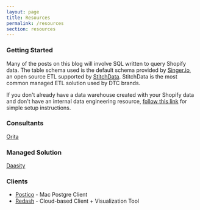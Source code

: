 ```yaml
---
layout: page
title: Resources
permalink: /resources
section: resources
---
```


### Getting Started

Many of the posts on this blog will involve SQL written to query Shopify data. The table schema used is the default schema provided by [Singer.io](https://singer.io), an open source ETL supported by [StitchData](https://stitchdata.com).  StitchData is the most common managed ETL solution used by DTC brands. 


If you don't already have a data warehouse created with your Shopify data and don't have an internal data engineering resource, [follow this link](https://www.enquirelabs.com/post/setup-a-postgres-database-with-your-shopify-data-developer-not-required) for simple setup instructions.

### Consultants
<a href="http://orita.ai" target="blank">Orita</a>

### Managed Solution
<a href="https://daasity.com" target="blank">Daasity</a>

### Clients
* <a href="https://eggerapps.at/postico/">Postico</a> - Mac Postgre Client
* <a href="https://redash.io/">Redash</a> - Cloud-based Client + Visualization Tool